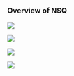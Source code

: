 <script>
  (function(i,s,o,g,r,a,m){i['GoogleAnalyticsObject']=r;i[r]=i[r]||function(){
  (i[r].q=i[r].q||[]).push(arguments)},i[r].l=1*new Date();a=s.createElement(o),
  m=s.getElementsByTagName(o)[0];a.async=1;a.src=g;m.parentNode.insertBefore(a,m)
  })(window,document,'script','//www.google-analytics.com/analytics.js','ga');

  ga('create', 'UA-71257746-1', 'auto');
  ga('send', 'pageview');

</script>

### Overview of NSQ

<img src="https://itjumpstart.files.wordpress.com/2016/02/single-node.png"> <br>

<img src="https://itjumpstart.files.wordpress.com/2016/02/two-node.png"> <br>

<img src="https://itjumpstart.files.wordpress.com/2016/02/three-node.png"> <br>

<img src="https://itjumpstart.files.wordpress.com/2016/02/four-node.png">
